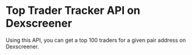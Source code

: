 # Top Trader Tracker API on Dexscreener

Using this API, you can get a top 100 traders for a given pair address on Dexscreener.
